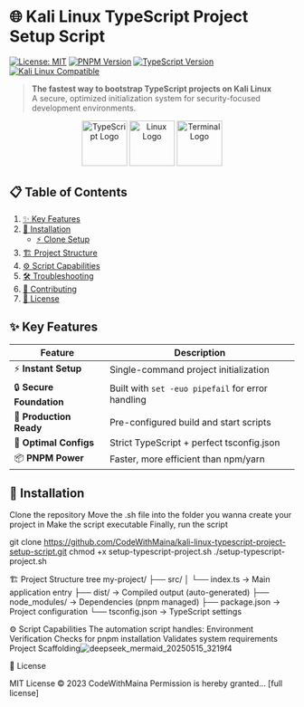 # 🌐 Kali Linux TypeScript Project Setup Script

[![License: MIT](https://img.shields.io/badge/License-MIT-yellow.svg)](https://opensource.org/licenses/MIT)
[![PNPM Version](https://img.shields.io/badge/pnpm-%3E%3D7.0.0-%23F69220)](https://pnpm.io/)
[![TypeScript Version](https://img.shields.io/badge/TypeScript-%5E5.0.0-%233178C6)](https://www.typescriptlang.org/)
[![Kali Linux Compatible](https://img.shields.io/badge/Kali_Linux-Compatible-%23557C94)](https://www.kali.org/)

> **The fastest way to bootstrap TypeScript projects on Kali Linux**  
> A secure, optimized initialization system for security-focused development environments.

<div align="center">
  <img src="https://img.icons8.com/color/96/000000/typescript.png" alt="TypeScript Logo" width="80"/>
  <img src="https://img.icons8.com/color/96/000000/linux.png" alt="Linux Logo" width="80"/> 
  <img src="https://img.icons8.com/color/96/000000/console.png" alt="Terminal Logo" width="80"/>
</div>

## 📋 Table of Contents
1. [✨ Key Features](#-key-features)
2. [🚀 Installation](#-installation)
   - [⚡ Clone Setup](#-clone-setup)
3. [🏗 Project Structure](#-project-structure)
4. [⚙️ Script Capabilities](#️-script-capabilities)
5. [🛠 Troubleshooting](#-troubleshooting)
6. [🤝 Contributing](#-contributing)
7. [📜 License](#-license)

## ✨ Key Features

| Feature | Description |
|---------|-------------|
| ⚡ **Instant Setup** | Single-command project initialization |
| 🔒 **Secure Foundation** | Built with `set -euo pipefail` for error handling |
| 🚢 **Production Ready** | Pre-configured build and start scripts |
| 🧩 **Optimal Configs** | Strict TypeScript + perfect tsconfig.json |
| 📦 **PNPM Power** | Faster, more efficient than npm/yarn |

## 🚀 Installation
Clone the repository
Move the .sh file into the folder you wanna create your project in
Make the script executable
Finally, run the script

git clone https://github.com/CodeWithMaina/kali-linux-typescript-project-setup-script.git
chmod +x setup-typescript-project.sh
./setup-typescript-project.sh

🏗 Project Structure
tree
my-project/
├── src/
│   └── index.ts        → Main application entry
├── dist/               → Compiled output (auto-generated)
├── node_modules/       → Dependencies (pnpm managed)
├── package.json        → Project configuration
└── tsconfig.json       → TypeScript settings

⚙️ Script Capabilities
The automation script handles:
Environment Verification
Checks for pnpm installation
Validates system requirements
Project Scaffolding![deepseek_mermaid_20250515_3219f4](https://github.com/user-attachments/assets/8eb436a5-ac37-4d43-8d7a-045daadb6422)

📜 License

MIT License © 2023 CodeWithMaina
Permission is hereby granted... [full license]
